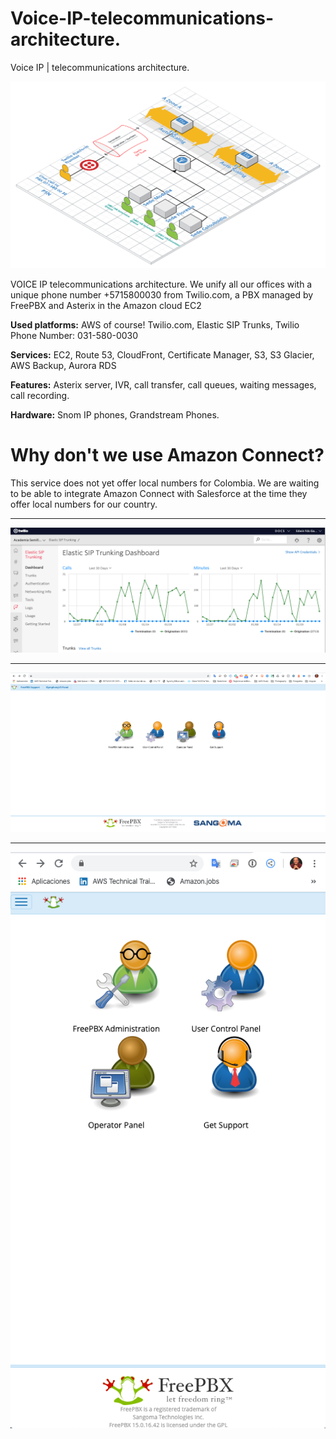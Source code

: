 # Voice-IP-telecommunications-architecture.
Voice IP | telecommunications architecture.

![Voice IP | telecommunications architecture ](images/Voice-IP-telecommunications-architecture.png)


VOICE IP telecommunications architecture.
We unify all our offices with a unique phone number +5715800030 from Twilio.com, a PBX managed by FreePBX and Asterix in the Amazon cloud EC2

**Used platforms:**
AWS of course!
Twilio.com, Elastic SIP Trunks, Twilio Phone Number: 031-580-0030


**Services:** EC2, Route 53, CloudFront, Certificate Manager, S3, S3 Glacier, AWS Backup, Aurora RDS


**Features:** Asterix server, IVR, call transfer, call queues, waiting messages, call recording.


**Hardware:** Snom IP phones, Grandstream Phones.

# **Why don't we use Amazon Connect?**
This service does not yet offer local numbers for Colombia.
We are waiting to be able to integrate Amazon Connect with Salesforce at the time they offer local numbers for our country.

----
![Voice IP | telecommunications architecture ](images/twilio.png)

----

![Voice IP | telecommunications architecture ](images/pbx1.png)

---

![Voice IP | telecommunications architecture ](images/pbx.png)